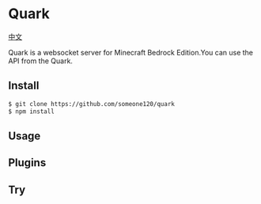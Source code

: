 # Quark

[中文](README.md)

Quark is a websocket server for Minecraft Bedrock Edition.You can use the API from the Quark.

## Install

```bash
$ git clone https://github.com/someone120/quark
$ npm install
```

## Usage

## Plugins

## Try

